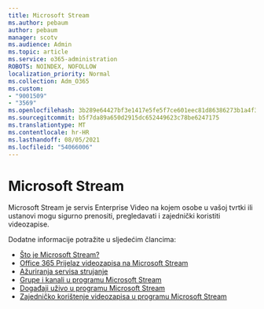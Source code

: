 ```yaml
---
title: Microsoft Stream
ms.author: pebaum
author: pebaum
manager: scotv
ms.audience: Admin
ms.topic: article
ms.service: o365-administration
ROBOTS: NOINDEX, NOFOLLOW
localization_priority: Normal
ms.collection: Adm_O365
ms.custom:
- "9001509"
- "3569"
ms.openlocfilehash: 3b289e64427bf3e1417e5fe5f7ce601eec81d86386273b1a4f3d3c8723f5876f
ms.sourcegitcommit: b5f7da89a650d2915dc652449623c78be6247175
ms.translationtype: MT
ms.contentlocale: hr-HR
ms.lasthandoff: 08/05/2021
ms.locfileid: "54066006"
---
```

# <a name="microsoft-stream"></a>Microsoft Stream

Microsoft Stream je servis Enterprise Video na kojem osobe u vašoj tvrtki ili ustanovi mogu sigurno prenositi, pregledavati i zajednički koristiti videozapise. 

Dodatne informacije potražite u sljedećim člancima:

- [Što je Microsoft Stream?](https://docs.microsoft.com/stream/overview)
- [Office 365 Prijelaz videozapisa na Microsoft Stream](https://docs.microsoft.com/stream/migrate-from-office-365)
- [Ažuriranja servisa strujanje](https://techcommunity.microsoft.com/t5/microsoft-stream-service-updates/bd-p/StreamAnnouncements)
- [Grupe i kanali u programu Microsoft Stream](https://docs.microsoft.com/stream/groups-channels-organization)
- [Događaji uživo u programu Microsoft Stream](https://docs.microsoft.com/stream/live-event-overview)
- [Zajedničko korištenje videozapisa u programu Microsoft Stream](https://docs.microsoft.com/stream/portal-share-video)

